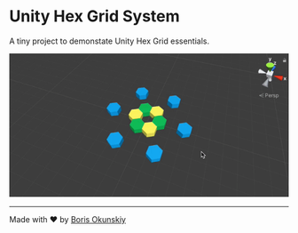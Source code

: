 # Unity Hex Grid System

A tiny project to demonstate Unity Hex Grid essentials.

<!-- Read more in [my blog post](https://alphamagenta.com/posts/unity-hex-grid). -->

![](demo.gif)

---

Made with ❤️ by [Boris Okunskiy](https://github.com/inca)
